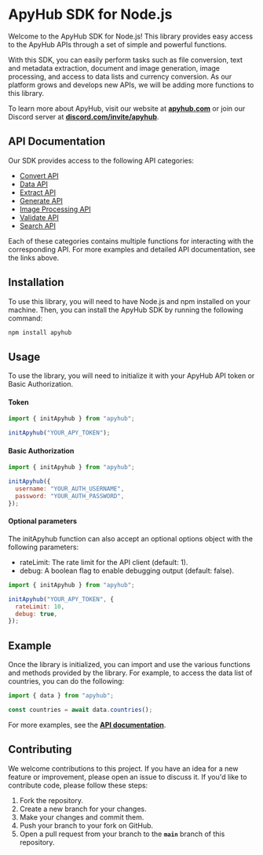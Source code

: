 # ApyHub SDK for Node.js

Welcome to the ApyHub SDK for Node.js! This library provides easy access to the ApyHub APIs through a set of simple and powerful functions.

With this SDK, you can easily perform tasks such as file conversion, text and metadata extraction, document and image generation, image processing, and access to data lists and currency conversion. As our platform grows and develops new APIs, we will be adding more functions to this library.

To learn more about ApyHub, visit our website at **[apyhub.com](https://www.apyhub.com/)** or join our Discord server at [**discord.com/invite/apyhub**](https://discord.gg/JZagJJcw6F).

## **API Documentation**

Our SDK provides access to the following API categories:

- [Convert API](https://github.com/apyhub/apyhub.js/tree/main/docs/modules/convert.md)
- [Data API](https://github.com/apyhub/apyhub.js/tree/main/docs/modules/data.md)
- [Extract API](https://github.com/apyhub/apyhub.js/tree/main/docs/modules/extract.md)
- [Generate API](https://github.com/apyhub/apyhub.js/tree/main/docs/modules/generate.md)
- [Image Processing API](https://github.com/apyhub/apyhub.js/tree/main/docs/modules/imageProcessor.md)
- [Validate API](https://github.com/apyhub/apyhub.js/tree/main/docs/modules/validate.md)
- [Search API](https://github.com/apyhub/apyhub.js/tree/main/docs/modules/search.md)

Each of these categories contains multiple functions for interacting with the corresponding API. For more examples and detailed API documentation, see the links above.

## **Installation**

To use this library, you will need to have Node.js and npm installed on your machine. Then, you can install the ApyHub SDK by running the following command:

```bash
npm install apyhub
```

## **Usage**

To use the library, you will need to initialize it with your ApyHub API token or Basic Authorization.

#### Token

```jsx
import { initApyhub } from "apyhub";

initApyhub("YOUR_APY_TOKEN");
```

#### Basic Authorization

```jsx
import { initApyhub } from "apyhub";

initApyhub({
  username: "YOUR_AUTH_USERNAME",
  password: "YOUR_AUTH_PASSWORD",
});
```

#### Optional parameters

The initApyhub function can also accept an optional options object with the following parameters:

- rateLimit: The rate limit for the API client (default: 1).
- debug: A boolean flag to enable debugging output (default: false).

```jsx
import { initApyhub } from "apyhub";

initApyhub("YOUR_APY_TOKEN", {
  rateLimit: 10,
  debug: true,
});
```

## **Example**

Once the library is initialized, you can import and use the various functions and methods provided by the library. For example, to access the data list of countries, you can do the following:

```jsx
import { data } from "apyhub";

const countries = await data.countries();
```

For more examples, see the **[API documentation](https://github.com/apyhub/apyhub.js/tree/main/src#README.md)**.

## **Contributing**

We welcome contributions to this project. If you have an idea for a new feature or improvement, please open an issue to discuss it. If you'd like to contribute code, please follow these steps:

1. Fork the repository.
2. Create a new branch for your changes.
3. Make your changes and commit them.
4. Push your branch to your fork on GitHub.
5. Open a pull request from your branch to the **`main`** branch of this repository.
